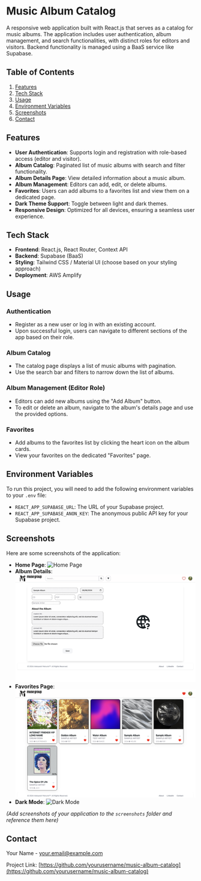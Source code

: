 # Music Album Catalog

A responsive web application built with React.js that serves as a catalog for music albums. The application includes user authentication, album management, and search functionalities, with distinct roles for editors and visitors. Backend functionality is managed using a BaaS service like Supabase.

## Table of Contents

1. [Features](#features)
2. [Tech Stack](#tech-stack)
3. [Usage](#usage)
4. [Environment Variables](#environment-variables)
5. [Screenshots](#screenshots)
6. [Contact](#contact)

## Features

- **User Authentication**: Supports login and registration with role-based access (editor and visitor).
- **Album Catalog**: Paginated list of music albums with search and filter functionality.
- **Album Details Page**: View detailed information about a music album.
- **Album Management**: Editors can add, edit, or delete albums.
- **Favorites**: Users can add albums to a favorites list and view them on a dedicated page.
- **Dark Theme Support**: Toggle between light and dark themes.
- **Responsive Design**: Optimized for all devices, ensuring a seamless user experience.

## Tech Stack

- **Frontend**: React.js, React Router, Context API
- **Backend**: Supabase (BaaS)
- **Styling**: Tailwind CSS / Material UI (choose based on your styling approach)
- **Deployment**: AWS Amplify

## Usage

### Authentication

- Register as a new user or log in with an existing account.
- Upon successful login, users can navigate to different sections of the app based on their role.

### Album Catalog

- The catalog page displays a list of music albums with pagination.
- Use the search bar and filters to narrow down the list of albums.

### Album Management (Editor Role)

- Editors can add new albums using the "Add Album" button.
- To edit or delete an album, navigate to the album's details page and use the provided options.

### Favorites

- Add albums to the favorites list by clicking the heart icon on the album cards.
- View your favorites on the dedicated "Favorites" page.

## Environment Variables

To run this project, you will need to add the following environment variables to your `.env` file:

- `REACT_APP_SUPABASE_URL`: The URL of your Supabase project.
- `REACT_APP_SUPABASE_ANON_KEY`: The anonymous public API key for your Supabase project.

## Screenshots

Here are some screenshots of the application:

- **Home Page**: ![Home Page](screenshots/home-page.png)
- **Album Details**: ![Album Details](screenshots/album-details.png)
- **Favorites Page**: ![Favorites Page](screenshots/favorites-page.png)
- **Dark Mode**: ![Dark Mode](screenshots/dark-mode.png)

*(Add screenshots of your application to the `screenshots` folder and reference them here)*


## Contact

Your Name - [your.email@example.com](mailto:your.email@example.com)

Project Link: [https://github.com/yourusername/music-album-catalog](https://github.com/yourusername/music-album-catalog)
